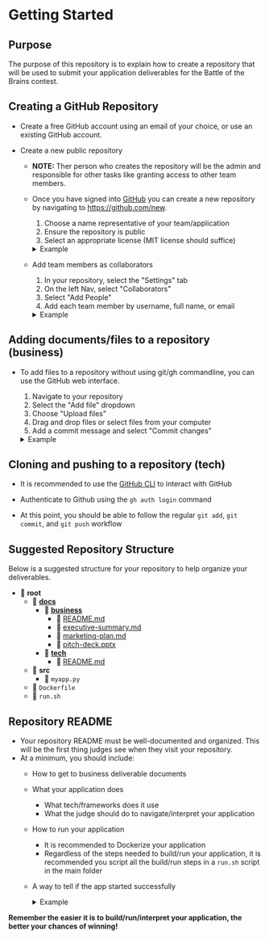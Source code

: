 # Getting Started

## Purpose

The purpose of this repository is to explain how to create a repository that will be used to submit your application deliverables for the Battle of the Brains contest.

## Creating a GitHub Repository

- Create a free GitHub account using an email of your choice, or use an existing GitHub account.

- Create a new public repository
  - **NOTE:** Ther person who creates the repository will be the admin and responsible for other tasks like granting access to other team members.
  - Once you have signed into [GitHub](https://github.com) you can create a new repository by navigating to https://github.com/new.
    1. Choose a name representative of your team/application
    2. Ensure the repository is public
    3. Select an appropriate license (MIT license should suffice)

    <details>
    <summary>Example</summary>

    ![](./docs/tech/create-repo.png)
    </details>

  - Add team members as collaborators
    1. In your repository, select the "Settings" tab
    2. On the left Nav, select "Collaborators"
    3. Select "Add People"
    4. Add each team member by username, full name, or email

    <details>
    <summary>Example</summary>

    ![](docs/tech/add-repo-users.png)
    </details>

## Adding documents/files to a repository (business)

- To add files to a repository without using git/gh commandline, you can use the GitHub web interface.
  1. Navigate to your repository
  2. Select the "Add file" dropdown
  3. Choose "Upload files"
  4. Drag and drop files or select files from your computer
  5. Add a commit message and select "Commit changes"
  <details>
  <summary>Example</summary>

  ![](./docs/tech/upload-files.png)

  ![](./docs/tech/upload-files-2.png)
  </details>

## Cloning and pushing to a repository (tech)

- It is recommended to use the [GitHub CLI](https://cli.github.com/) to interact with GitHub

- Authenticate to Github using the `gh auth login` command

- At this point, you should be able to follow the regular `git add`, `git commit`, and `git push` workflow

## Suggested Repository Structure

Below is a suggested structure for your repository to help organize your deliverables.

- 📁 **root**
  - 📁 **[docs](./docs/)**
    - 📁 **[business](./docs/business/)**
      - 📄 [README.md](./docs/business/README.md)
      - 📄 [executive-summary.md](./docs/business/executive-summary.md)
      - 📄 [marketing-plan.md](./docs/business/marketing-plan.md)
      - 📄 [pitch-deck.pptx](./docs/business/pitch-deck.pptx)
    - 📁 **[tech](./docs/tech/)**
      - 📄 [README.md](./docs/tech/README.md)
  - 📁 **src**
    - 📄 `myapp.py`
  - 📄 `Dockerfile`
  - 📄 `run.sh`

## Repository README

- Your repository README must be well-documented and organized. This will be the first thing judges see when they visit your repository.
- At a minimum, you should include:
  - How to get to business deliverable documents
  - What your application does
    - What tech/frameworks does it use
    - What the judge should do to navigate/interpret your application
  - How to run your application
    - It is recommended to Dockerize your application
    - Regardless of the steps needed to build/run your application, it is recommended you script all the build/run steps in a `run.sh` script in the main folder
  - A way to tell if the app started successfully
    <details>
    <summary>Example</summary>

      ```bash
      ./run.sh
      Building Image...
      0d2ccda6bc78bf764467f2a9b025c12e221891eba035dc3a61bde7fedf06525b
      Started potato-grow:0.0.1...
      Waiting for startup
      Running an example curl to check app is working
      {
        "estimated_yield": 0,
        "growth_stage": "planting",
        "health_status": "healthy"
      }
    ```
    </details>


**Remember the easier it is to build/run/interpret your application, the better your chances of winning!**
